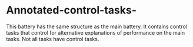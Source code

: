 # Annotated-control-tasks-

This battery has the same structure as the main battery. It contains control tasks that control for alternative explanations of performance on the main tasks. 
Not all tasks have control tasks. 
